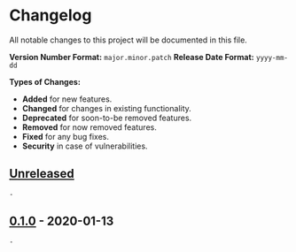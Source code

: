 # Changelog

All notable changes to this project will be documented in this file.

**Version Number Format:** `major.minor.patch`
**Release Date Format:** `yyyy-mm-dd`

**Types of Changes:**
- **Added** for new features.
- **Changed** for changes in existing functionality.
- **Deprecated** for soon-to-be removed features.
- **Removed** for now removed features.
- **Fixed** for any bug fixes.
- **Security** in case of vulnerabilities.
##


## [Unreleased]

`-`


## [0.1.0] - 2020-01-13

`-`
##


[unreleased]: https://github.com/Taskomater/Tasker-XML-Info/compare/v0.1.0...HEAD
[0.1.0]: https://github.com/Taskomater/Tasker-XML-Info/releases/tag/v0.1.0
